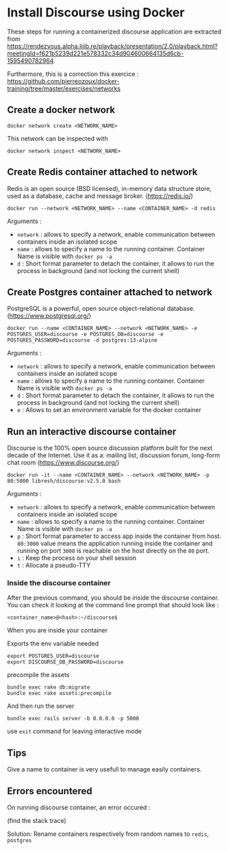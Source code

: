# Install Discourse using Docker

These steps for running a containerized discourse application are extracted from https://rendezvous.alpha.liiib.re/playback/presentation/2.0/playback.html?meetingId=f621b5239d221e578332c34d904600664135d6cb-1595490782964. 

Furthermore, this is a correction this exercice : https://github.com/pierreozoux/docker-training/tree/master/exercises/networks

## Create a docker network

```
docker network create <NETWORK_NAME>
```

This network can be inspected with 

```
docker network inspect <NETWORK_NAME>
```

## Create Redis container attached to network

Redis is an open source (BSD licensed), in-memory data structure store, used as a database, cache and message broker. (https://redis.io/)

```
docker run --network <NETWORK_NAME> --name <CONTAINER_NAME> -d redis
```

Arguments : 
* `network` : allows to specify a network, enable communication between containers inside an isolated scope
* `name` : allows to specify a name to the running container. Container Name is visible with `docker ps -a`
* `d` : Short format parameter to detach the container, it allows to run the process in background (and not locking the current shell)

## Create Postgres container attached to network

PostgreSQL is a powerful, open source object-relational database. (https://www.postgresql.org/)

```
docker run --name <CONTAINER_NAME> --network <NETWORK_NAME> -e POSTGRES_USER=discourse -e POSTGRES_DB=discourse -e POSTGRES_PASSWORD=discourse -d postgres:13-alpine
```

Arguments : 
* `network` : allows to specify a network, enable communication between containers inside an isolated scope
* `name` : allows to specify a name to the running container. Container Name is visible with `docker ps -a`
* `d` : Short format parameter to detach the container, it allows to run the process in background (and not locking the current shell)
* `e` : Allows to set an environment variable for the docker container


## Run an interactive discourse container

Discourse is the 100% open source discussion platform built for the next decade of the Internet. Use it as a: mailing list, discussion forum, long-form chat room (https://www.discourse.org/)

```
docker run -it --name <CONTAINER_NAME> --network <NETWORK_NAME> -p 80:5000 libresh/discourse:v2.5.0 bash
```

Arguments : 
* `network` : allows to specify a network, enable communication between containers inside an isolated scope
* `name` : allows to specify a name to the running container. Container Name is visible with `docker ps -a`
* `p` : Short format parameter to access app inside the container from host. `80:3000` value means the application running inside the container and running on port `3000` is reachable on the host directly on the `80` port.
* `i` : Keep the process on your shell session
* `t` : Allocate a pseudo-TTY

### Inside the discourse container

After the previous command, you should be inside the discourse container. You can check it looking at the command line prompt that should look like :

`<container_name>@<hash>:~/discourse$` 

When you are inside your container

Exports the env variable needed

```
export POSTGRES_USER=discourse 
export DISCOURSE_DB_PASSWORD=discourse
```
 
precompile the assets

```
bundle exec rake db:migrate
bundle exec rake assets:precompile
```

And then run the server

```
bundle exec rails server -b 0.0.0.0 -p 5000
```

use `exit` command for leaving interactive mode
## Tips

Give a name to container is very usefull to manage easily containers.

## Errors encountered

On running discourse container, an error occured : 

(find the stack trace)

Solution:
Rename containers respectively from random names to `redis`, `postgres`

